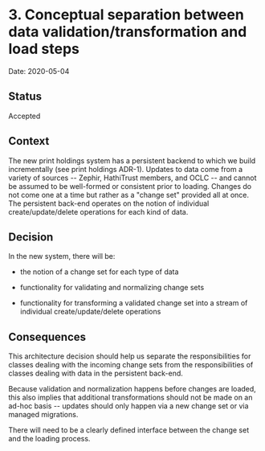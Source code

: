 # 3. Conceptual separation between data validation/transformation and load steps

Date: 2020-05-04

## Status

Accepted

## Context

The new print holdings system has a persistent backend to which we build
incrementally (see print holdings ADR-1). Updates to data come from a variety
of sources -- Zephir, HathiTrust members, and OCLC -- and cannot be assumed to
be well-formed or consistent prior to loading. Changes do not come one at a
time but rather as a "change set" provided all at once. The persistent back-end
operates on the notion of individual create/update/delete operations for each
kind of data.

## Decision

In the new system, there will be:

* the notion of a change set for each type of data

* functionality for validating and normalizing change sets

* functionality for transforming a validated change set into a stream of
individual create/update/delete operations

## Consequences

This architecture decision should help us separate the responsibilities for
classes dealing with the incoming change sets from the responsibilities of
classes dealing with data in the persistent back-end.

Because validation and normalization happens before changes are loaded, this
also implies that additional transformations should not be made on an ad-hoc
basis -- updates should only happen via a new change set or via managed
migrations.

There will need to be a clearly defined interface between the change set and
the loading process.
